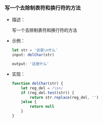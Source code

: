 ### 写一个去除制表符和换行符的方法

- 描述：

  写一个去除制表符和换行符的方法

- 示例：

  ```js
  let str = '这是\n什么'
  input: delChar(str)
  
  output: '这是什么'
  ```

- 实现：

  ```js
  function delChar(str) {
      let reg_del = /\s+/
      if (reg_del.test(str)) {
          return str.replace(reg_del, '')
      }else {
          return null
      }
  }
  ```

  
